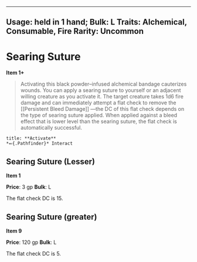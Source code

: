 
---
Usage: held in 1 hand;
Bulk: L
Traits: Alchemical, Consumable, Fire
Rarity: Uncommon
---

# Searing Suture

**Item 1+**

> Activating this black powder–infused alchemical bandage cauterizes wounds. You can apply a searing suture to yourself or an adjacent willing creature as you activate it. The target creature takes 1d6 fire damage and can immediately attempt a flat check to remove the [[Persistent Bleed Damage]] —the DC of this flat check depends on the type of searing suture applied. When applied against a bleed effect that is lower level than the searing suture, the flat check is automatically successful.

```ad-embed-ability
title: **Activate**
*⬻{.Pathfinder}* Interact 
```

## Searing Suture (Lesser)

**Item 1**

**Price**: 3 gp
**Bulk**: L

The flat check DC is 15.

## Searing Suture (greater)

**Item 9**

**Price**: 120 gp
**Bulk**: L

The flat check DC is 5.
